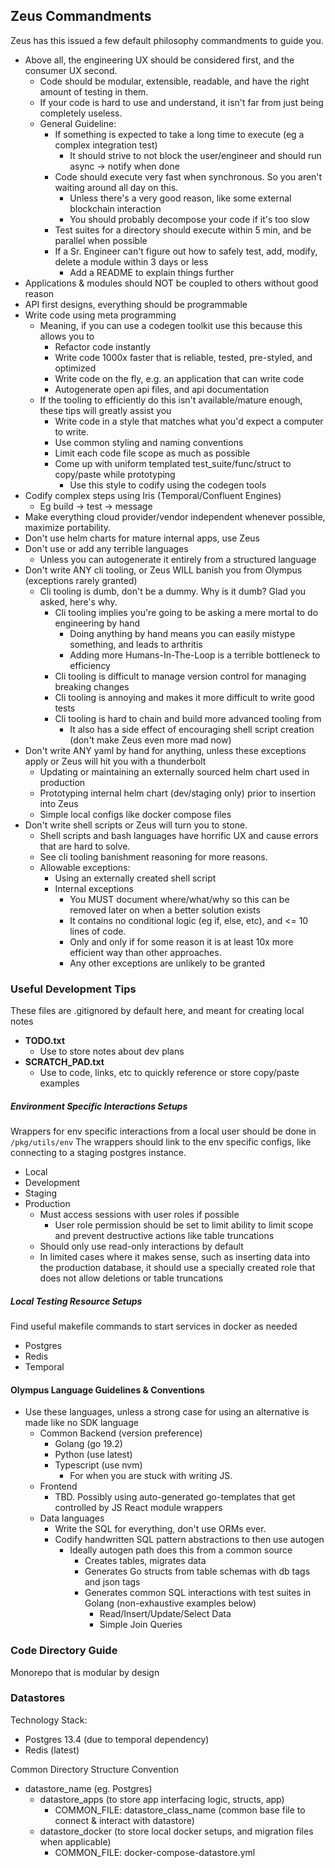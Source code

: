 ## Zeus Commandments

Zeus has this issued a few default philosophy commandments to guide you.

* Above all, the engineering UX should be considered first, and the consumer UX second.
  * Code should be modular, extensible, readable, and have the right amount of testing in them.
  * If your code is hard to use and understand, it isn't far from just being completely useless.
  * General Guideline:
    * If something is expected to take a long time to execute (eg a complex integration test)
      * It should strive to not block the user/engineer and should run async -> notify when done
    * Code should execute very fast when synchronous. So you aren't waiting around all day on this.
      * Unless there's a very good reason, like some external blockchain interaction
      * You should probably decompose your code if it's too slow
    * Test suites for a directory should execute within 5 min, and be parallel when possible
    * If a Sr. Engineer can't figure out how to safely test, add, modify, delete a module within 3 days or less
        * Add a README to explain things further
* Applications & modules should NOT be coupled to others without good reason
* API first designs, everything should be programmable
* Write code using meta programming
    * Meaning, if you can use a codegen toolkit use this because this allows you to
        * Refactor code instantly
        * Write code 1000x faster that is reliable, tested, pre-styled, and optimized
        * Write code on the fly, e.g. an application that can write code
        * Autogenerate open api files, and api documentation
    * If the tooling to efficiently do this isn't available/mature enough, these tips will greatly assist you
        * Write code in a style that matches what you'd expect a computer to write.
        * Use common styling and naming conventions
        * Limit each code file scope as much as possible
        * Come up with uniform templated test_suite/func/struct to copy/paste while prototyping
            * Use this style to codify using the codegen tools
* Codify complex steps using Iris (Temporal/Confluent Engines)
    * Eg build -> test -> message
* Make everything cloud provider/vendor independent whenever possible, maximize portability.
* Don't use helm charts for mature internal apps, use Zeus
* Don't use or add any terrible languages
    * Unless you can autogenerate it entirely from a structured language
* Don't write ANY cli tooling, or Zeus WILL banish you from Olympus (exceptions rarely granted)
    * Cli tooling is dumb, don't be a dummy. Why is it dumb? Glad you asked, here's why.
        * Cli tooling implies you're going to be asking a mere mortal to do engineering by hand
            * Doing anything by hand means you can easily mistype something, and leads to arthritis
            * Adding more Humans-In-The-Loop is a terrible bottleneck to efficiency
        * Cli tooling is difficult to manage version control for managing breaking changes
        * Cli tooling is annoying and makes it more difficult to write good tests
        * Cli tooling is hard to chain and build more advanced tooling from
            * It also has a side effect of encouraging shell script creation (don't make Zeus even more mad now)
* Don't write ANY yaml by hand for anything, unless these exceptions apply or Zeus will hit you with a thunderbolt
    * Updating or maintaining an externally sourced helm chart used in production
    * Prototyping internal helm chart (dev/staging only) prior to insertion into Zeus
    * Simple local configs like docker compose files
* Don't write shell scripts or Zeus will turn you to stone.
    * Shell scripts and bash languages have horrific UX and cause errors that are hard to solve.
    * See cli tooling banishment reasoning for more reasons.
    * Allowable exceptions:
        * Using an externally created shell script
        * Internal exceptions
            * You MUST document where/what/why so this can be removed later on when a better solution exists
            * It contains no conditional logic (eg if, else, etc), and <= 10 lines of code.
            * Only and only if for some reason it is at least 10x more efficient way than other approaches.
            * Any other exceptions are unlikely to be granted 

### Useful Development Tips

These files are .gitignored by default here, and meant for creating local notes

* ****TODO.txt****
    * Use to store notes about dev plans
* ****SCRATCH_PAD.txt****
    * Use to code, links, etc to quickly reference or store copy/paste examples

##### Environment Specific Interactions Setups

Wrappers for env specific interactions from a local user should be done in `/pkg/utils/env`
The wrappers should link to the env specific configs, like connecting to a staging postgres instance.

* Local
* Development
* Staging
* Production
    * Must access sessions with user roles if possible
        * User role permission should be set to limit ability to limit scope and prevent destructive actions like table truncations
    * Should only use read-only interactions by default
    * In limited cases where it makes sense, such as inserting data into the production database, it should use a specially created role that does not allow deletions or table truncations

##### Local Testing Resource Setups

Find useful makefile commands to start services in docker as needed

* Postgres
* Redis
* Temporal

#### Olympus Language Guidelines & Conventions

* Use these languages, unless a strong case for using an alternative is made like no SDK language
    * Common Backend (version preference)
        * Golang (go 19.2)
        * Python (use latest)
        * Typescript (use nvm)
            * For when you are stuck with writing JS.
    * Frontend
        * TBD. Possibly using auto-generated go-templates that get controlled by JS React module wrappers
    * Data languages
        * Write the SQL for everything, don't use ORMs ever.
        * Codify handwritten SQL pattern abstractions to then use autogen
            * Ideally autogen path does this from a common source
                * Creates tables, migrates data
                * Generates Go structs from table schemas with db tags and json tags
                * Generates common SQL interactions with test suites in Golang (non-exhaustive examples below)
                    * Read/Insert/Update/Select Data
                    * Simple Join Queries

### Code Directory Guide ###

Monorepo that is modular by design

### Datastores

Technology Stack:

* Postgres 13.4 (due to temporal dependency)
* Redis (latest)

Common Directory Structure Convention

* datastore_name (eg. Postgres)
    * datastore_apps (to store app interfacing logic, structs, app)
        * COMMON_FILE: datastore_class_name (common base file to connect & interact with datastore)
    * datastore_docker (to store local docker setups, and migration files when applicable)
        * COMMON_FILE: docker-compose-datastore.yml
